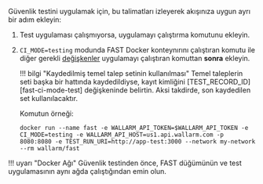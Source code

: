 Güvenlik testini uygulamak için, bu talimatları izleyerek akışınıza uygun ayrı bir adım ekleyin:

1. Test uygulaması çalışmıyorsa, uygulamayı çalıştırma komutunu ekleyin.
2. `CI_MODE=testing` modunda FAST Docker konteynırını çalıştıran komutu ile diğer gerekli [değişkenler](../ci-mode-testing.md#environment-variables-in-testing-mode) uygulamayı çalıştıran komuttan __sonra__ ekleyin.

    !!! bilgi "Kaydedilmiş temel talep setinin kullanılması"
        Temel taleplerin seti başka bir hattında kaydedildiyse, kayıt kimliğini [TEST_RECORD_ID][fast-ci-mode-test] değişkeninde belirtin. Aksi takdirde, son kaydedilen set kullanılacaktır.

    Komutun örneği:

    ```
    docker run --name fast -e WALLARM_API_TOKEN=$WALLARM_API_TOKEN -e CI_MODE=testing -e WALLARM_API_HOST=us1.api.wallarm.com -p 8080:8080 -e TEST_RUN_URI=http://app-test:3000 --network my-network --rm wallarm/fast
    ```

!!! uyarı "Docker Ağı"
    Güvenlik testinden önce, FAST düğümünün ve test uygulamasının aynı ağda çalıştığından emin olun.